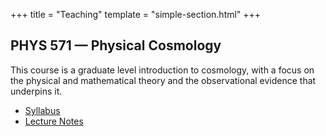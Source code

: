 +++
title = "Teaching"
template = "simple-section.html"
+++

## PHYS 571 — Physical Cosmology

This course is a graduate level introduction to cosmology, with a focus on the physical and mathematical theory and the observational evidence that underpins it.

- [Syllabus](teaching/phys571-syllabus)
- [Lecture Notes](https://notes/)